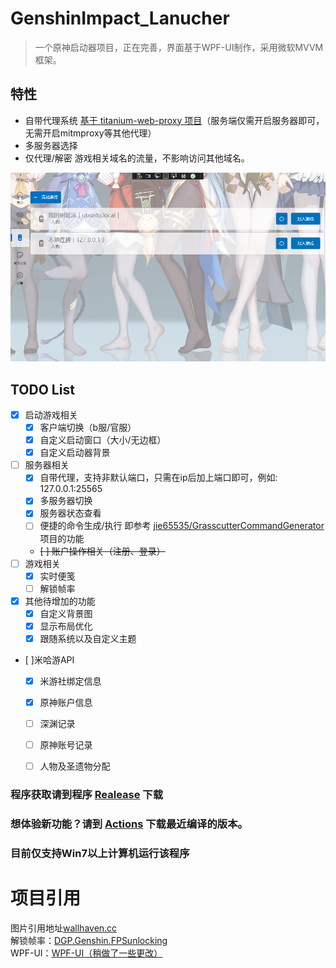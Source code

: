# GenshinImpact_Lanucher
> 一个原神启动器项目，正在完善，界面基于WPF-UI制作，采用微软MVVM框架。

## 特性

 + 自带代理系统 [基于 titanium-web-proxy 项目](https://github.com/justcoding121/titanium-web-proxy)（服务端仅需开启服务器即可，无需开启mitmproxy等其他代理）
 + 多服务器选择
 + 仅代理/解密 游戏相关域名的流量，不影响访问其他域名。

![](Preview/server.png)



## TODO List
  - [x] 启动游戏相关
    - [x] 客户端切换（b服/官服）
    - [x] 自定义启动窗口（大小/无边框）  
    - [x] 自定义启动器背景
  - [ ] 服务器相关
    - [x] 自带代理，支持非默认端口，只需在ip后加上端口即可，例如: 127.0.0.1:25565
    - [x] 多服务器切换
    - [x] 服务器状态查看
    - [ ] 便捷的命令生成/执行 即参考 [jie65535/GrasscutterCommandGenerator](https://github.com/jie65535/GrasscutterCommandGenerator) 项目的功能
    - ~~[ ] 账户操作相关（注册、登录）~~
  - [ ] 游戏相关
    - [x] 实时便笺
    - [ ] 解锁帧率
  - [x] 其他待增加的功能
    - [x] 自定义背景图
    - [x] 显示布局优化
    - [x] 跟随系统以及自定义主题
  - [ ]米哈游API
    - [x] 米游社绑定信息
    - [x] 原神账户信息
    - [ ] 深渊记录
    - [ ] 原神账号记录
    - [ ] 人物及圣遗物分配


### 程序获取请到程序 [Realease](https://github.com/123456fsdaf/GenshinImpact_Lanucher/releases) 下载
### 想体验新功能？请到 [Actions](https://github.com/123456fsdaf/GenshinImpact_Lanucher/actions) 下载最近编译的版本。

### 目前仅支持Win7以上计算机运行该程序


# 项目引用
图片引用地址[wallhaven.cc](https://wallhaven.cc/w/3z9wv3)
<br/>
解锁帧率：[DGP.Genshin.FPSunlocking](https://github.com/DGP-Studio/DGP.Genshin.FPSUnlocking)
<br/>
WPF-UI：[WPF-UI（稍做了一些更改）](https://github.com/lepoco/wpfui)
